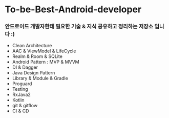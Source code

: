 # To-be-Best-Android-developer

### 안드로이드 개발자한테 필요한 기술 & 지식 공유하고 정리하는 저장소 입니다 :)

- Clean Architecture
- AAC & ViewModel & LifeCycle
- Realm & Room & SQLite
- Android Pattern : MVP & MVVM
- DI & Dagger​
- Java Design Pattern 
- Library & Module & Gradle
- Proguard
- Testing
- RxJava2
- Kotlin
- git & gitflow
- CI & CD
